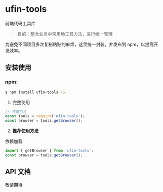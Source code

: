 # ufin-tools

前端代码工具库

> 目的：整合业务中常用地工具方法，进行统一管理

为避免不同项目多次复制粘贴的麻烦，这里统一封装，并发布到 npm，以提高开发效率。

## 安装使用

### npm:

```bash
$ npm install ufin-tools -S
```

1. 完整使用

```js
// 完整引入
const tools = require('ufin-tools');
const browser = tools.getBrowser();
```

2. **推荐使用方法**

依赖加载

```js
import { getBrowser } from 'ufin-tools';
const browser = tools.getBrowser();
```

## API 文档

敬请期待
